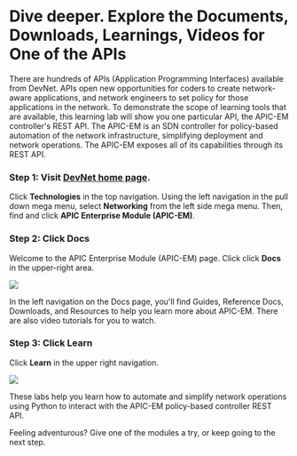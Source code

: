 # Dive deeper. Explore the Documents, Downloads, Learnings, Videos for One of the APIs
There are hundreds of APIs (Application Programming Interfaces) available from DevNet. APIs open new opportunities for coders to create network-aware applications, and network engineers to set policy for those applications in the network. To demonstrate the scope of learning tools that are available, this learning lab will show you one particular API, the APIC-EM controller's REST API. The APIC-EM is an SDN controller for policy-based automation of the network infrastructure, simplifying deployment and network operations. The APIC-EM exposes all of its capabilities through its REST API.

### Step 1: Visit [DevNet home page](https://developer.cisco.com/site/devnet/home/index.gsp).
Click **Technologies** in the top navigation. Using the left navigation in the pull down mega menu, select **Networking** from the left side mega menu. Then, find and click **APIC Enterprise Module (APIC-EM)**.

### Step 2: Click **Docs**
Welcome to the APIC Enterprise Module (APIC-EM) page. Click click **Docs** in the upper-right area.

![](/posts/files/01-intro-01-intro-to-devnet/assets/images/docs.png)

In the left navigation on the Docs page, you'll find Guides, Reference Docs, Downloads, and Resources to help you learn more about APIC-EM. There are also video tutorials for you to watch.

### Step 3: Click **Learn**
Click **Learn** in the upper right navigation.

![](/posts/files/01-intro-01-intro-to-devnet/assets/images/learn.png)

These labs help you learn how to automate and simplify network operations using Python to interact with the APIC-EM policy-based controller REST API.

Feeling adventurous? Give one of the modules a try, or keep going to the next step.
